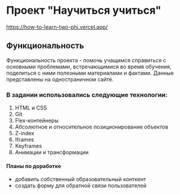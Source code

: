 # **Проект "Научиться учиться"**

https://how-to-learn-two-phi.vercel.app/

## Функциональность

Функциональность проекта - помочь учащимся справиться с основными проблемами, встречающимися во время обучения, поделиться с ними полезными материалами и фактами. 
Данные представлены на одностраничном сайте.

### В задании использовались следующие технологии:
1. HTML и CSS
2. Git
3. Flex-контейнеры
4. Абсолютное и относительное позиционирование объектов
5. Z-index
6. Iframes
7. Keyframes
8. Анимации и трансформации

#### Планы по доработке
* добавить собственный образовательный конткент
* создать форму для обратной связи пользователей
